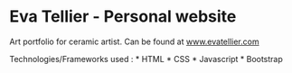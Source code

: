 # Eva Tellier - Personal website

Art portfolio for ceramic artist.
Can be found at www.evatellier.com


Technologies/Frameworks used : 
    * HTML
    * CSS
    * Javascript
    * Bootstrap
